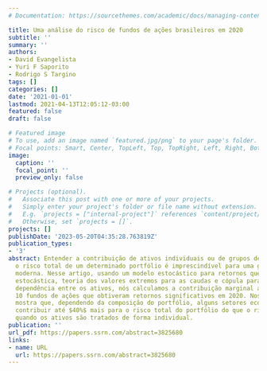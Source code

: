 ```yaml
---
# Documentation: https://sourcethemes.com/academic/docs/managing-content/

title: Uma análise do risco de fundos de ações brasileiros em 2020
subtitle: ''
summary: ''
authors:
- David Evangelista
- Yuri F Saporito
- Rodrigo S Targino
tags: []
categories: []
date: '2021-01-01'
lastmod: 2021-04-13T12:05:12-03:00
featured: false
draft: false

# Featured image
# To use, add an image named `featured.jpg/png` to your page's folder.
# Focal points: Smart, Center, TopLeft, Top, TopRight, Left, Right, BottomLeft, Bottom, BottomRight.
image:
  caption: ''
  focal_point: ''
  preview_only: false

# Projects (optional).
#   Associate this post with one or more of your projects.
#   Simply enter your project's folder or file name without extension.
#   E.g. `projects = ["internal-project"]` references `content/project/deep-learning/index.md`.
#   Otherwise, set `projects = []`.
projects: []
publishDate: '2023-05-20T04:35:28.763819Z'
publication_types:
- '3'
abstract: Entender a contribuição de ativos individuais ou de grupos de ativos para
  o risco total de um determinado portfólio é imprescindível para uma gestão financeira
  moderna. Nesse artigo, usando um modelo estocástico para retornos que combina volatilidade
  estocástica, teoria dos valores extremos para as caudas e cópula para modelar a
  dependência entre os ativos, nós calculamos a contribuição marginal ao risco de
  10 fundos de ações que obtiveram retornos significativos em 2020. Nossa análise
  mostra que, dependendo da composição do portfólio, alguns setores econômicos podem
  contribuir até $40%$ mais para o risco total do portfólio do que o risco observado
  quando os ativos são tratados de forma individual.
publication: ''
url_pdf: https://papers.ssrn.com/abstract=3825680
links:
- name: URL
  url: https://papers.ssrn.com/abstract=3825680
---
```

